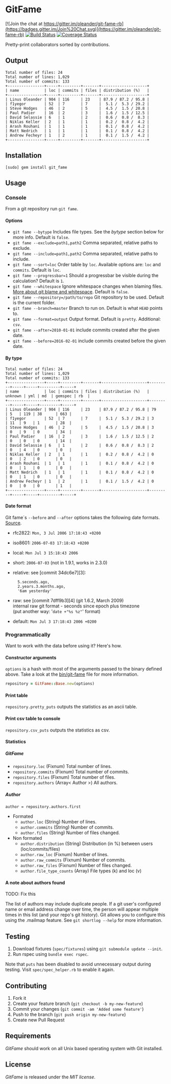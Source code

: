 # GitFame
[![Join the chat at https://gitter.im/oleander/git-fame-rb](https://badges.gitter.im/Join%20Chat.svg)](https://gitter.im/oleander/git-fame-rb)
[![Build Status](https://travis-ci.org/oleander/git-fame-rb.svg?branch=master)](https://travis-ci.org/oleander/git-fame-rb)
[![Coverage Status](https://coveralls.io/repos/oleander/git-fame-rb/badge.svg?branch=master&service=github)](https://coveralls.io/github/oleander/git-fame-rb?branch=master)

Pretty-print collaborators sorted by contributions.

## Output

```
Total number of files: 24
Total number of lines: 1,029
Total number of commits: 133
+----------------+-----+---------+-------+--------------------+
| name           | loc | commits | files | distribution (%)   |
+----------------+-----+---------+-------+--------------------+
| Linus Oleander | 904 | 116     | 23    | 87.9 / 87.2 / 95.8 |
| f1yegor        | 52  | 7       | 7     |  5.1 /  5.3 / 29.2 |
| Steve Hodges   | 46  | 2       | 5     |  4.5 /  1.5 / 20.8 |
| Paul Padier    | 16  | 2       | 3     |  1.6 /  1.5 / 12.5 |
| David Selassie | 6   | 1       | 2     |  0.6 /  0.8 /  8.3 |
| Niklas Keller  | 2   | 1       | 1     |  0.2 /  0.8 /  4.2 |
| Arash Rouhani  | 1   | 1       | 1     |  0.1 /  0.8 /  4.2 |
| Matt Nedrich   | 1   | 1       | 1     |  0.1 /  0.8 /  4.2 |
| Andrew Fecheyr | 1   | 2       | 1     |  0.1 /  1.5 /  4.2 |
+----------------+-----+---------+-------+--------------------+
```

## Installation

`[sudo] gem install git_fame`

## Usage

### Console

From a git repository run `git fame`.

#### Options

- `git fame --bytype` Includes file types. See the *bytype* section below for more info. Default is `false`.
- `git fame --exclude=path1,path2` Comma separated, relative paths to exclude.
- `git fame --include=path1,path2` Comma separated, relative paths to include.
- `git fame --sort=loc` Order table by `loc`. Available options are: `loc` and `commits`. Default is `loc`.
- `git fame --progressbar=1` Should a progressbar be visible during the calculation? Default is `1`.
- `git fame --whitespace` Ignore whitespace changes when blaming files. [More about git blame and whitespace](https://coderwall.com/p/x8xbnq/git-don-t-blame-people-for-changing-whitespaces-or-moving-code). Default is `false`.
- `git fame --repository=/path/to/repo` Git repository to be used. Default is the current folder.
- `git fame --branch=master` Branch to run on. Default is what `HEAD` points to.
- `git fame --format=output` Output format. Default is `pretty`. Additional: `csv`.
- `git fame --after=2010-01-01` include commits created after the given date.
- `git fame --before=2016-02-01` include commits created before the given date.

#### By type

```
Total number of files: 24
Total number of lines: 1,029
Total number of commits: 133
+----------------+-----+---------+-------+--------------------+---------+-----+-----+---------+-----+
| name           | loc | commits | files | distribution (%)   | unknown | yml | md  | gemspec | rb  |
+----------------+-----+---------+-------+--------------------+---------+-----+-----+---------+-----+
| Linus Oleander | 904 | 116     | 23    | 87.9 / 87.2 / 95.8 | 79      | 5   | 119 | 38      | 663 |
| f1yegor        | 52  | 7       | 7     |  5.1 /  5.3 / 29.2 | 3       | 11  | 9   | 1       | 28  |
| Steve Hodges   | 46  | 2       | 5     |  4.5 /  1.5 / 20.8 | 3       | 0   | 9   | 0       | 34  |
| Paul Padier    | 16  | 2       | 3     |  1.6 /  1.5 / 12.5 | 2       | 0   | 0   | 0       | 14  |
| David Selassie | 6   | 1       | 2     |  0.6 /  0.8 /  8.3 | 2       | 0   | 4   | 0       | 0   |
| Niklas Keller  | 2   | 1       | 1     |  0.2 /  0.8 /  4.2 | 0       | 0   | 2   | 0       | 0   |
| Arash Rouhani  | 1   | 1       | 1     |  0.1 /  0.8 /  4.2 | 0       | 0   | 1   | 0       | 0   |
| Matt Nedrich   | 1   | 1       | 1     |  0.1 /  0.8 /  4.2 | 0       | 0   | 1   | 0       | 0   |
| Andrew Fecheyr | 1   | 2       | 1     |  0.1 /  1.5 /  4.2 | 0       | 0   | 0   | 0       | 1   |
+----------------+-----+---------+-------+--------------------+---------+-----+-----+---------+-----+
```

#### Date format

Git fame´s `--before` and `--after` options takes the following date formats.
[Source](http://stackoverflow.com/a/19742762/560073).

- rfc2822: `Mon, 3 Jul 2006 17:18:43 +0200`
- iso8601: `2006-07-03 17:18:43 +0200`
- local: `Mon Jul 3 15:18:43 2006`
- short: `2006-07-03` (not in 1.9.1, works in 2.3.0)
- relative: see [commit 34dc6e7][3]:

        5.seconds.ago,
        2.years.3.months.ago,
        '6am yesterday'

- raw: see [commit 7dff9b3][4] (git 1.6.2, March 2009)  
 internal raw git format - seconds since epoch plus timezone  
(put another way: '`date +"%s %z"`' format)
- default: `Mon Jul 3 17:18:43 2006 +0200`

### Programmatically

Want to work with the data before using it? Here's how.

#### Constructor arguments

`options` is a hash with most of the arguments passed to the binary defined above.
Take a look at the [bin/git-fame](bin/git-fame) file for more information.

``` ruby
repository = GitFame::Base.new(options)
```

#### Print table

`repository.pretty_puts` outputs the statistics as an ascii table.


#### Print csv table to console

`repository.csv_puts` outputs the statistics as csv.

#### Statistics

##### GitFame

- `repository.loc` (Fixnum) Total number of lines.
- `repository.commits` (Fixnum) Total number of commits.
- `repository.files` (Fixnum) Total number of files.
- `repository.authors` (Array< Author >) All authors.

##### Author

`author = repository.authors.first`

- Formated
  - `author.loc` (String) Number of lines.
  - `author.commits` (String) Number of commits.
  - `author.files` (String) Number of files changed.
- Non formated
  - `author.distribution` (String) Distribution (in %) between users (loc/commits/files)
  - `author.raw_loc` (Fixnum) Number of lines.
  - `author.raw_commits` (Fixnum) Number of commits.
  - `author.raw_files` (Fixnum) Number of files changed.
  - `author.file_type_counts` (Array) File types (k) and loc (v)

#### A note about authors found

TODO: Fix this

The list of authors may include duplicate people. If a git user's configured name or email address change over time, the person will appear multiple times in this list (and your repo's git history). Git allows you to configure this using the .mailmap feature. See ````git shortlog --help```` for more information.

## Testing

1. Download fixtures (`spec/fixtures`) using `git submodule update --init`.
2. Run rspec using `bundle exec rspec`.

Note that `puts` has been disabled to avoid unnecessary output during testing.
Visit `spec/spec_helper.rb` to enable it again.

## Contributing

1. Fork it
2. Create your feature branch (`git checkout -b my-new-feature`)
3. Commit your changes (`git commit -am 'Added some feature'`)
4. Push to the branch (`git push origin my-new-feature`)
5. Create new Pull Request

## Requirements

*GitFame* should work on all Unix based operating system with Git installed.

## License

*GitFame* is released under the *MIT license*.